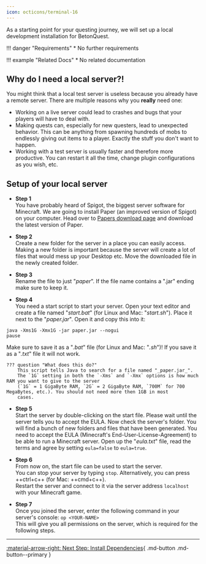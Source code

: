 ```yaml
---
icon: octicons/terminal-16
---
```


As a starting point for your questing journey, we will set up a local development installation for BetonQuest.

<div class="grid" markdown>
!!! danger "Requirements"
    * No further requirements

!!! example "Related Docs"
    * No related documentation
</div>

## Why do I need a local server?!
You might think that a local test server is useless because you already have a remote server.
There are multiple reasons why you **really** need one:

- Working on a live server could lead to crashes and bugs that your players will have to deal with.
- Making quests can, especially for new questers, lead to unexpected behavior. This can be anything from spawning
hundreds of mobs to endlessly giving out items to a player. Exactly the stuff you don't want to happen.
- Working with a test server is usually faster and therefore more productive. You can restart it all the time,
change plugin configurations as you wish, etc.

## Setup of your local server

- **Step 1**    
You have probably heard of Spigot, the biggest server software for 
Minecraft. We are going to install Paper (an improved version of Spigot) on your computer. 
Head over to [Papers download page](https://papermc.io/downloads/paper) and download the latest version of Paper.

- **Step 2**  
Create a new folder for the server in a place you can easily access. 
Making a new folder is important because the server will create a lot of files that would mess up your Desktop etc.
Move the downloaded file in the newly created folder.
 
- **Step 3**  
Rename the file to just "_paper_".
If the file name contains a ".jar" ending make sure to keep it.

- **Step 4**  
You need a start script to start your server.
Open your text editor and create a file named "_start.bat_" (for Linux and Mac: "_start.sh_").
Place it next to the "_paper.jar_".
Open it and copy this into it:
```BAT
java -Xms1G -Xmx1G -jar paper.jar --nogui
pause
```
Make sure to save it as a "_.bat_" file (for Linux and Mac: "_.sh_")! If you save it as a "_.txt_" file it will not work.

    ??? question "What does this do?"
        This script tells Java to search for a file named "_paper.jar_".
        The `1G` setting in both the `-Xms` and `-Xmx` options is how much RAM you want to give to the server 
        (`1G` = 1 GigaByte RAM, `2G` = 2 GigaByte RAM, `700M` for 700 MegaBytes, etc.). You should not need more then 1GB in most
        cases.      

- **Step 5**    
Start the server by double-clicking on the start file. Please wait until the server tells you to accept the EULA.
Now check the server's folder. You will find a bunch of new folders and files that have been generated.
You need to accept the EULA (Minecraft's End-User-License-Agreement) to be able to run a Minecraft server.
Open up the "_eula.txt_" file, read the terms and agree by setting `eula=false` to `eula=true`.

- **Step 6**    
From now on, the start file can be used to start the server.  
You can stop your server by typing `stop`. Alternatively, you can press ++ctrl+c++ (for Mac: ++cmd+c++).  
Restart the server and connect to it via the server address `localhost` with your Minecraft game.

- **Step 7**    
Once you joined the server, enter the following command in your server's console: `op <YOUR-NAME>`    
This will give you all permissions on the server, which is required for the following steps.

---
[:material-arrow-right: Next Step: Install Dependencies](Installing-BetonQuest.md){ .md-button .md-button--primary }
